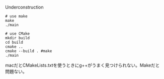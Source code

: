 Underconstruction

```
# use make
make
./main
```

```
# use CMake
mkdir build 
cd build
cmake ..
cmake --build . #make
./main
```

macだとCMakeLists.txtを使うときにg++がうまく見つけられない。Makeだと問題ない。

